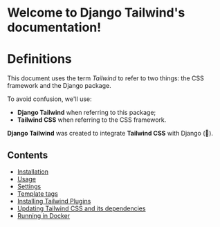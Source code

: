 # Welcome to Django Tailwind's documentation!

# Definitions

This document uses the term *Tailwind* to refer to two things: the CSS framework and the Django package.

To avoid confusion, we'll use:
* **Django Tailwind** when referring to this package;
* **Tailwind CSS** when referring to the CSS framework.

**Django Tailwind** was created to integrate **Tailwind CSS** with Django (💚).

Contents
--------
* [Installation](installation.md)
* [Usage](usage.md)
* [Settings](settings.md)
* [Template tags](templatetags.md)
* [Installing Tailwind Plugins](plugins.md)
* [Updating Tailwind CSS and its dependencies](updating.md)
* [Running in Docker](docker.md)
